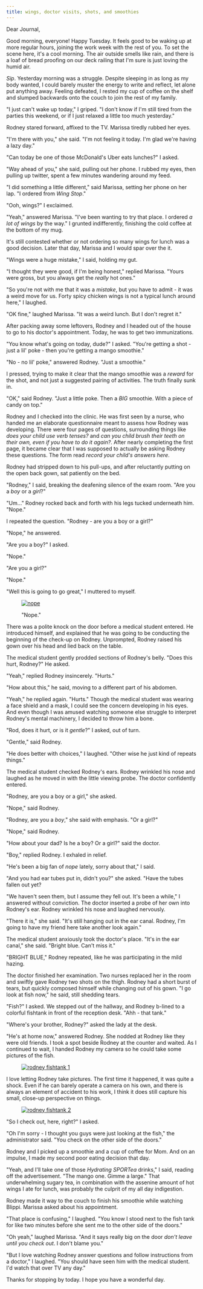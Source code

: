 ```yaml
---
title: wings, doctor visits, shots, and smoothies
---
```


Dear Journal,

Good morning, everyone!  Happy Tuesday.  It feels good to be waking up
at more regular hours, joining the work week with the rest of you.  To
set the scene here, it's a cool morning.  The air outside smells like
rain, and there is a loaf of bread proofing on our deck railing that
I'm sure is just loving the humid air.

_Sip_.  Yesterday morning was a struggle.  Despite sleeping in as long
as my body wanted, I could barely muster the energy to write and
reflect, let alone put anything away.  Feeling defeated, I rested my
cup of coffee on the shelf and slumped backwards onto the couch to
join the rest of my family.

"I just can't wake up today," I griped.  "I don't know if I'm still
tired from the parties this weekend, or if I just relaxed a little too
much yesterday."

Rodney stared forward, affixed to the TV.  Marissa tiredly rubbed her
eyes.

"I'm there with you," she said.  "I'm not feeling it today.  I'm glad
we're having a lazy day."

"Can today be one of those McDonald's Uber eats lunches?" I asked.

"Way ahead of you," she said, pulling out her phone.  I rubbed my
eyes, then pulling up twitter, spent a few minutes wandering around my
feed.

"I did something a little different," said Marissa, setting her phone
on her lap.  "I ordered from _Wing Stop_."

"Ooh, wings?" I exclaimed.

"Yeah," answered Marissa.  "I've been wanting to try that place.  I
ordered _a lot of wings_ by the way."  I grunted indifferently,
finishing the cold coffee at the bottom of my mug.

It's still contested whether or not ordering so many wings for lunch
was a good decision.  Later that day, Marissa and I would spar over
the it.

"Wings were a huge mistake," I said, holding my gut.

"I thought they were good, if I'm being honest," replied Marissa.
"Yours were gross, but you always get the _really_ hot ones."

"So you're not with me that it was a _mistake_, but you have to
admit - it was a weird move for us.  Forty spicy chicken wings is not
a typical lunch around here," I laughed.

"OK fine," laughed Marissa.  "It was a weird lunch.  But I don't
regret it."

After packing away some leftovers, Rodney and I headed out of the
house to go to his doctor's appointment.  Today, he was to get two
immunizations.

"You know what's going on today, dude?" I asked.  "You're getting a
shot - just a lil' poke - then you're getting a mango smoothie."

"No - no lil' poke," answered Rodney.  "Just a smoothie."

I pressed, trying to make it clear that the mango smoothie was a
_reward_ for the shot, and not just a suggested pairing of
activities.  The truth finally sunk in.

"OK," said Rodney.  "Just a little poke.  Then a _BIG_ smoothie.  With
a piece of candy on top."

Rodney and I checked into the clinic.  He was first seen by a nurse,
who handed me an elaborate questionnaire meant to assess how Rodney
was developing.  There were four pages of questions, surrounding
things like _does your child use verb tenses?_ and _can you child
brush their teeth on their own, even if you have to do it again?_.
After nearly completing the first page, it became clear that I was
supposed to actually be asking Rodney these questions.  The form read
_record your child's answers here_.

Rodney had stripped down to his pull-ups, and after reluctantly
putting on the open back gown, sat patiently on the bed.

"Rodney," I said, breaking the deafening silence of the exam room.
"Are you a _boy_ or a _girl_?"

"Um..." Rodney rocked back and forth with his legs tucked underneath
him.  "Nope."

I repeated the question.  "Rodney - are you a boy or a girl?"

"Nope," he answered.

"Are you a boy?" I asked.

"Nope."

"Are you a girl?"

"Nope."

"Well this is going to go great," I muttered to myself.

<figure>
  <a href="/images/nope.jpg">
    <img alt="nope" src="/images/nope.jpg"/>
  </a>
  <figcaption>
    <p>"Nope."</p>
  </figcaption>
</figure>

There was a polite knock on the door before a medical student
entered.  He introduced himself, and explained that he was going to be
conducting the beginning of the check-up on Rodney.  Unprompted,
Rodney raised his gown over his head and lied back on the table.

The medical student gently prodded sections of Rodney's belly.  "Does
this hurt, Rodney?" He asked.

"Yeah," replied Rodney insincerely.  "Hurts."

"How about this," he said, moving to a different part of his abdomen.

"Yeah," he replied again.  "Hurts."  Though the medical student was
wearing a face shield and a mask, I could see the concern developing
in his eyes.  And even though I was amused watching someone else
struggle to interpret Rodney's mental machinery, I decided to throw
him a bone.

"Rod, does it hurt, or is it _gentle_?" I asked, out of turn.

"Gentle," said Rodney.

"He does better with choices," I laughed.  "Other wise he just kind of
repeats things."

The medical student checked Rodney's ears.  Rodney wrinkled his nose
and laughed as he moved in with the little viewing probe.  The doctor
confidently entered.

"Rodney, are you a boy or a girl," she asked.

"Nope," said Rodney.

"Rodney, are you a _boy_," she said with emphasis.  "Or a girl?"

"Nope," said Rodney.

"How about your dad?  Is he a boy?  Or a girl?" said the doctor.

"Boy," replied Rodney.  I exhaled in relief.

"He's been a big fan of _nope_ lately, sorry about that," I said.

"And you had ear tubes put in, didn't you?" she asked.  "Have the
tubes fallen out yet?

"We haven't seen them, but I assume they fell out.  It's been a
while," I answered without conviction.  The doctor inserted a probe of
her own into Rodney's ear.  Rodney wrinkled his nose and laughed
nervously.

"There it is," she said.  "It's still hanging out in the ear canal.
Rodney, I'm going to have my friend here take another look again."

The medical student anxiously took the doctor's place.  "It's in the
ear canal," she said.  "Bright blue.  Can't miss it."

"BRIGHT BLUE," Rodney repeated, like he was participating in the mild
hazing.

The doctor finished her examination.  Two nurses replaced her in the
room and swiftly gave Rodney two shots on the thigh.  Rodney had a
short burst of tears, but quickly composed himself while changing out
of his gown.  "I go look at fish now," he said, still shedding tears.

"Fish?" I asked.  We stepped out of the hallway, and Rodney b-lined to
a colorful fishtank in front of the reception desk.  "Ahh - that
tank."

"Where's your brother, Rodney?" asked the lady at the desk.

"He's at home now," answered Rodney.  She nodded at Rodney like they
were old friends.  I took a spot beside Rodney at the counter and
waited.  As I continued to wait, I handed Rodney my camera so he could
take some pictures of the fish.

<figure>
  <a href="/images/rodney-fishtank-1.jpg">
    <img alt="rodney fishtank 1" src="/images/rodney-fishtank-1.jpg"/>
  </a>
</figure>

I love letting Rodney take pictures.  The first time it happened, it
was quite a shock.  Even if he can barely operate a camera on his own,
and there is always an element of accident to his work, I think it
does still capture his small, close-up perspective on things.

<figure>
  <a href="/images/rodney-fishtank-2.jpg">
    <img alt="rodney fishtank 2" src="/images/rodney-fishtank-2.jpg"/>
  </a>
</figure>

"So I check out, here, right?" I asked.

"Oh I'm sorry - I thought you guys were just looking at the fish," the
administrator said.  "You check on the other side of the doors."

Rodney and I picked up a smoothie and a cup of coffee for Mom.  And on
an impulse, I made my second poor eating decision that day.

"Yeah, and I'll take one of those _Hydrating SPORTea_ drinks," I said,
reading off the advertisement.  "The mango one.  Gimme a large."  That
underwhelming sugary tea, in combination with the assenine amount of
hot wings I ate for lunch, was probably the culprit of my all day
indigestion.

Rodney made it way to the couch to finish his smoothie while watching
Blippi.  Marissa asked about his appointment.

"That place is confusing," I laughed.  "You know I stood next to the
fish tank for like two minutes before she sent me to the other side of
the doors."

"Oh yeah," laughed Marissa.  "And it says really big on the door
_don't leave until you check out_.  I don't blame you."

"But I love watching Rodney answer questions and follow instructions
from a doctor," I laughed.  "You should have seen him with the medical
student.  I'd watch that over TV any day."

Thanks for stopping by today.  I hope you have a wonderful day.
